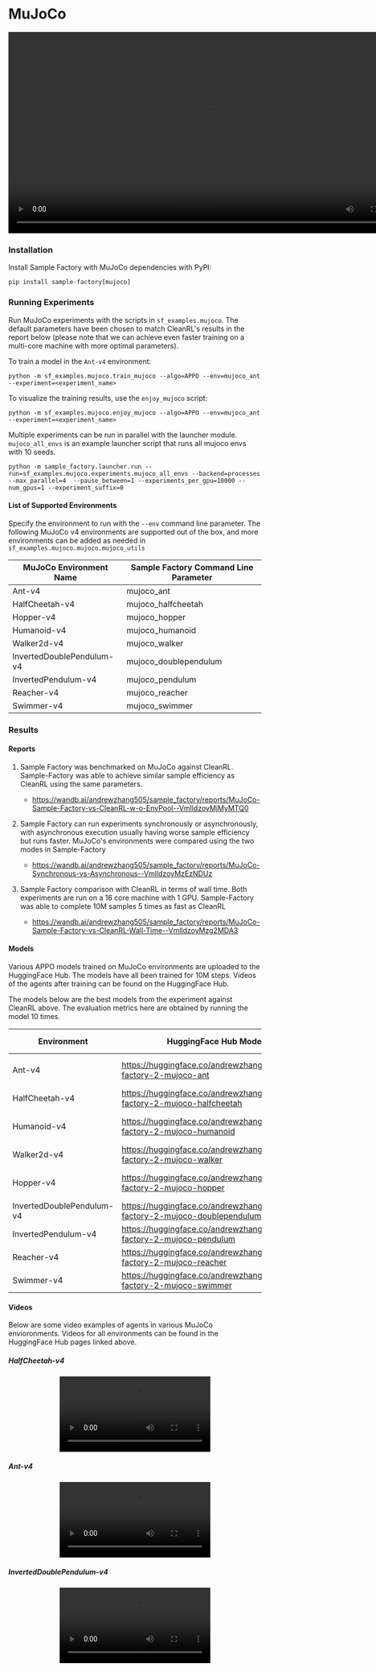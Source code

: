# MuJoCo
<video width="800" controls autoplay><source src="https://huggingface.co/datasets/edbeeching/sample_factory_videos/resolve/main/mujoco_grid_9.mp4" type="video/mp4"></video>
### Installation

Install Sample Factory with MuJoCo dependencies with PyPI:

```
pip install sample-factory[mujoco]
```

### Running Experiments

Run MuJoCo experiments with the scripts in `sf_examples.mujoco`.
The default parameters have been chosen to match CleanRL's results in the report below (please note
that we can achieve even faster training on a multi-core machine with more optimal parameters).

To train a model in the `Ant-v4` environment:

```
python -m sf_examples.mujoco.train_mujoco --algo=APPO --env=mujoco_ant --experiment=<experiment_name>
```

To visualize the training results, use the `enjoy_mujoco` script:

```
python -m sf_examples.mujoco.enjoy_mujoco --algo=APPO --env=mujoco_ant --experiment=<experiment_name>
```

Multiple experiments can be run in parallel with the launcher module. `mujoco_all_envs` is an example launcher script that runs all mujoco envs with 10 seeds. 

```
python -m sample_factory.launcher.run --run=sf_examples.mujoco.experiments.mujoco_all_envs --backend=processes --max_parallel=4  --pause_between=1 --experiments_per_gpu=10000 --num_gpus=1 --experiment_suffix=0
```

#### List of Supported Environments

Specify the environment to run with the `--env` command line parameter. The following MuJoCo v4 environments are supported out of the box, and more environments can be added as needed in `sf_examples.mujoco.mujoco.mujoco_utils`

| MuJoCo Environment Name   | Sample Factory Command Line Parameter |
| ------------------------- |---------------------------------------|
| Ant-v4                    | mujoco_ant                            |
| HalfCheetah-v4            | mujoco_halfcheetah                    |
| Hopper-v4                 | mujoco_hopper                         |
| Humanoid-v4               | mujoco_humanoid                       |
| Walker2d-v4               | mujoco_walker                         |
| InvertedDoublePendulum-v4 | mujoco_doublependulum                 |
| InvertedPendulum-v4       | mujoco_pendulum                       |
| Reacher-v4                | mujoco_reacher                        |
| Swimmer-v4                | mujoco_swimmer                        |


### Results

#### Reports

1. Sample Factory was benchmarked on MuJoCo against CleanRL. Sample-Factory was able to achieve similar sample efficiency as CleanRL using the same parameters.
    - https://wandb.ai/andrewzhang505/sample_factory/reports/MuJoCo-Sample-Factory-vs-CleanRL-w-o-EnvPool--VmlldzoyMjMyMTQ0

2. Sample Factory can run experiments synchronously or asynchronously, with asynchronous execution usually having worse sample efficiency but runs faster. MuJoCo's environments were compared using the two modes in Sample-Factory
    - https://wandb.ai/andrewzhang505/sample_factory/reports/MuJoCo-Synchronous-vs-Asynchronous--VmlldzoyMzEzNDUz

3. Sample Factory comparison with CleanRL in terms of wall time. Both experiments are run on a 16 core machine with 1 GPU. Sample-Factory was able to complete 10M samples 5 times as fast as CleanRL
    - https://wandb.ai/andrewzhang505/sample_factory/reports/MuJoCo-Sample-Factory-vs-CleanRL-Wall-Time--VmlldzoyMzg2MDA3

#### Models

Various APPO models trained on MuJoCo environments are uploaded to the HuggingFace Hub. The models have all been trained for 10M steps. Videos of the agents after training can be found on the HuggingFace Hub.

The models below are the best models from the experiment against CleanRL above. The evaluation metrics here are obtained by running the model 10 times.

| Environment               | HuggingFace Hub Models                                                       | Evaluation Metrics  |
| ------------------------- | ---------------------------------------------------------------------------- | ------------------- |
| Ant-v4                    | https://huggingface.co/andrewzhang505/sample-factory-2-mujoco-ant            | 5876.09 +/- 166.99  |
| HalfCheetah-v4            | https://huggingface.co/andrewzhang505/sample-factory-2-mujoco-halfcheetah    | 6262.56 +/- 67.29   |
| Humanoid-v4               | https://huggingface.co/andrewzhang505/sample-factory-2-mujoco-humanoid       | 5439.48 +/- 1314.24 |
| Walker2d-v4               | https://huggingface.co/andrewzhang505/sample-factory-2-mujoco-walker         | 5487.74 +/- 48.96   |
| Hopper-v4                 | https://huggingface.co/andrewzhang505/sample-factory-2-mujoco-hopper         | 2793.44 +/- 642.58  |
| InvertedDoublePendulum-v4 | https://huggingface.co/andrewzhang505/sample-factory-2-mujoco-doublependulum | 9350.13 +/- 1.31    |
| InvertedPendulum-v4       | https://huggingface.co/andrewzhang505/sample-factory-2-mujoco-pendulum       | 1000.00 +/- 0.00    |
| Reacher-v4                | https://huggingface.co/andrewzhang505/sample-factory-2-mujoco-reacher        | -4.53 +/- 1.79      |
| Swimmer-v4                | https://huggingface.co/andrewzhang505/sample-factory-2-mujoco-swimmer        | 117.28 +/- 2.91     |

#### Videos

Below are some video examples of agents in various MuJoCo envioronments. Videos for all environments can be found in the HuggingFace Hub pages linked above.

##### HalfCheetah-v4
<p align="center">
<video class="w-full" src="https://huggingface.co/andrewzhang505/sample-factory-2-mujoco-halfcheetah/resolve/main/replay.mp4" controls="" autoplay="" loop=""></video></p>

##### Ant-v4
<p align="center">
<video class="w-full" src="https://huggingface.co/andrewzhang505/sample-factory-2-mujoco-ant/resolve/main/replay.mp4" controls="" autoplay="" loop=""></video></p>

##### InvertedDoublePendulum-v4
<p align="center">
<video class="w-full" src="https://huggingface.co/andrewzhang505/sample-factory-2-mujoco-doublependulum/resolve/main/replay.mp4" controls="" autoplay="" loop=""></video></p>